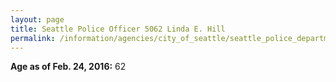 ```yaml
---
layout: page
title: Seattle Police Officer 5062 Linda E. Hill
permalink: /information/agencies/city_of_seattle/seattle_police_department/copbook/5062/
---
```


**Age as of Feb. 24, 2016:** 62
